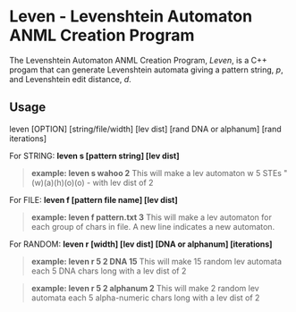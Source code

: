 # Leven - Levenshtein Automaton ANML Creation Program

The Levenshtein Automaton ANML Creation Program, *Leven*, is a C++ progam that can generate Levenshtein automata giving a pattern string, *p*, and Levenshtein edit distance, *d*.


## Usage

leven [OPTION] [string/file/width] [lev dist] [rand DNA or alphanum] [rand iterations]

For STRING: **leven s [pattern string] \[lev dist]**
>**example: leven s wahoo 2**
>This will make a lev automaton w 5 STEs "(w)(a)(h)(o)(o) - with lev dist of 2

For FILE: **leven f [pattern file name] [lev dist]**
>**example: leven f pattern.txt 3**
>This will make a lev automaton for each group of chars in file. A new line indicates a new automaton.
  
For RANDOM: **leven r [width] \[lev dist] [DNA or alphanum] [iterations]**
>**example: leven r 5 2 DNA 15**
>This will make 15 random lev automata each 5 DNA chars long with a lev dist of 2

>**example: leven r 5 2 alphanum 2**
>This will make 2 random lev automata each 5 alpha-numeric chars long with a lev dist of 2
